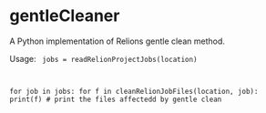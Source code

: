 # gentleCleaner
A Python implementation of Relions gentle clean method.

Usage:
<code>
 jobs = readRelionProjectJobs(location)

for job in jobs:
	for f in cleanRelionJobFiles(location, job):
		print(f) # print the files affectedd by gentle clean
</code>
